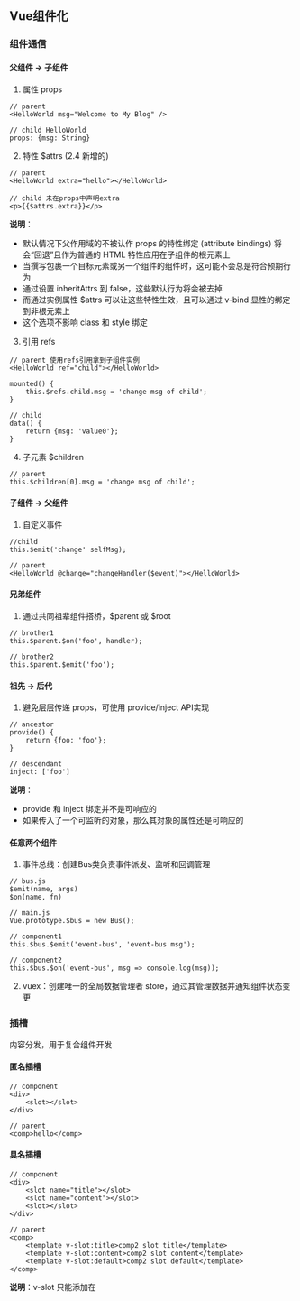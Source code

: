 ## Vue组件化

### 组件通信

#### 父组件 -> 子组件

1. 属性 props

```vue
// parent
<HelloWorld msg="Welcome to My Blog" />

// child HelloWorld
props: {msg: String}
```

2. 特性 $attrs (2.4 新增的) 

```vue
// parent 
<HelloWorld extra="hello"></HelloWorld>

// child 未在props中声明extra
<p>{{$attrs.extra}}</p>
```

**说明**：
- 默认情况下父作用域的不被认作 props 的特性绑定 (attribute bindings) 将会“回退”且作为普通的 HTML 特性应用在子组件的根元素上
- 当撰写包裹一个目标元素或另一个组件的组件时，这可能不会总是符合预期行为
- 通过设置 inheritAttrs 到 false，这些默认行为将会被去掉
- 而通过实例属性 $attrs 可以让这些特性生效，且可以通过 v-bind 显性的绑定到非根元素上
- 这个选项不影响 class 和 style 绑定

3. 引用 refs 

```vue
// parent 使用refs引用拿到子组件实例
<HelloWorld ref="child"></HelloWorld>

mounted() {
    this.$refs.child.msg = 'change msg of child';
}

// child 
data() {
    return {msg: 'value0'};
}
```

4. 子元素 $children

```vue
// parent
this.$children[0].msg = 'change msg of child';
```

#### 子组件 -> 父组件

1. 自定义事件

```vue
//child
this.$emit('change' selfMsg);

// parent
<HelloWorld @change="changeHandler($event)"></HelloWorld>
```

#### 兄弟组件

1. 通过共同祖辈组件搭桥，$parent 或 $root

```vue
// brother1
this.$parent.$on('foo', handler);

// brother2
this.$parent.$emit('foo');
```

#### 祖先 -> 后代

1. 避免层层传递 props，可使用 provide/inject API实现

```vue
// ancestor
provide() {
    return {foo: 'foo'};
}

// descendant
inject: ['foo']
```
**说明**：
- provide 和 inject 绑定并不是可响应的
- 如果传入了一个可监听的对象，那么其对象的属性还是可响应的

#### 任意两个组件

1. 事件总线：创建Bus类负责事件派发、监听和回调管理

```vue
// bus.js
$emit(name, args)
$on(name, fn)

// main.js
Vue.prototype.$bus = new Bus();

// component1 
this.$bus.$emit('event-bus', 'event-bus msg');

// component2
this.$bus.$on('event-bus', msg => console.log(msg));
```
2. vuex：创建唯一的全局数据管理者 store，通过其管理数据并通知组件状态变更

### 插槽

内容分发，用于复合组件开发

#### 匿名插槽

```vue
// component
<div>
    <slot></slot>
</div>

// parent
<comp>hello</comp>
```

#### 具名插槽
```vue
// component
<div>
    <slot name="title"></slot>
    <slot name="content"></slot>
    <slot></slot>
</div>

// parent
<comp>
    <template v-slot:title>comp2 slot title</template>
    <template v-slot:content>comp2 slot content</template>
    <template v-slot:default>comp2 slot default</template>
</comp>
```

**说明**：v-slot 只能添加在 <template>上（与废弃的slot特性不同），[我是唯一的例外](https://cn.vuejs.org/v2/guide/components-slots.html#%E7%8B%AC%E5%8D%A0%E9%BB%98%E8%AE%A4%E6%8F%92%E6%A7%BD%E7%9A%84%E7%BC%A9%E5%86%99%E8%AF%AD%E6%B3%95)

#### 作用域插槽

插槽内容访问子组件中才有的数据来渲染模板

```vue
// component
<slot name="title" :title="titleInfo" :subtitle="subtitle"></slot>
<slot name="content" :content="contentInfo"></slot>

data() {
        return {
            titleInfo: {
                text: '我是title',
                color: 'red'
            },
            contentInfo: {
                text: '我是content',
                color: 'green'
            },
            subtitle: '我是subtitle'
        };
    }
    
// parent  v-slot: 简写为 #
<comp>
    <template #title="slotProps">
        <p :style="`color:${slotProps.title.color}`">{{slotProps.title.text}} {{slotProps.subtitle}}</p>
    </template>
    <template #content="{content}">
        <p :style="`color:${content.color}`">{{content.text}}</p>
    </template>
</comp>
```
### 弹窗类组件
弹窗类组件特点：
- 在当前vue实例之外独立存在，通常挂载于body；
- 通过JS动态创建，不需要在任何组件中声明；
- 常见使用方法：
```vue
this.$create(Notice, {
    title: '提示',
    message:'验证不通过',
    duration: 3000
}).show();
```
需要物料：create函数、Notice组件

#### create 函数
```js
import Vue from "vue";
// 接收组件定义
export default function create(Component, props) {
    // 1.创建实例
    const vm = new Vue({
        render(h) {
            // render函数将传入组件配置对象转换为虚拟dom
            // h === CreateElement
            return h(Component, {props});
        }
    }).$mount(); // 执行挂载函数，但未指定挂载目标，表示只执行初始化工作

    // 2.挂载，将生成dom元素追加至body
    document.body.appendChild(vm.$el);
    
    // 3.给组件实例添加销毁方法
    const comp = vm.$children[0];
    comp.remove = () => {
        document.body.removeChild(vm.$el);
        vm.$destroy();
    };
    return comp;
}
```

#### Notice 组件
```vue
<template>
    <div v-if="isShow" class="dialog-wrapper">
        <h1>{{title}}</h1>
        <p>{{message}}</p>
    </div>
</template>
<script>
export default {
    props: {
        title: {
            type: String,
            default: '提示'
        },
        message: {
            type: String,
            default: ''
        },
        duration: {
            type: Number,
            default: 3000
        }
    },
    data() {
        return {
            isShow: false
        }
    },
    methods: {
        show() {
            this.isShow = true;
            setTimeout(this.hide, this.duration);
        },
        hide() {
            this.isShow = false;
            this.remove();
        }
    }
}
</script>
<style scoped>
    .dialog-wrapper {
        position: fixed;
        top: 30px;
        left: calc((100% - 300px) / 2);
        width: 300px;
        border-radius: 8px;
        border: 1px solid #eee;
        text-align: center;
    }

    h1 {
        border-bottom: 1px solid #eee;
        font-size: 16px;
        color: #000;
    }

    p {
        font-size: 12px;
        color: #666;
    }
</style>
```
#### 使用

```vue
const notice = create(Notice, {
    title: '注意',
    message: '今天要上班',
    duration: 1000
});
notice.show();
```

### 递归组件
递归组件是可以在自己模板中调用自身的组件
应用：实现嵌套菜单导航栏等

```vue
// Node.vue
<template>
    <div>
        <h3>{{data.title}}</h3>
        <Node v-for="item in data.children" :key="item.id" :data="item"></Node>
    </div>
</template>
<script>
export default {
    // name对递归组件是必要的
    name: 'Node',
    props: ['data']
}
</script>

// 使用
<template>
    <Node :data="data"></Node>
</template>
<script>
import Node from './Node'
export default {
    components: {Node},
    data() {
        return {
            data: {
                id: '1',
                title: '我是标题 level1',
                children: [
                    {
                        id: '2-1',
                        title: '我是标题 level2-1',
                        children: [
                            {
                                id: '3-1',
                                title: '我是标题 level3-1'
                            }
                        ]
                    },
                    {
                        id: '2-2',
                        title: '我是标题 level2-2'
                    }
                ]
            }
        };
    }
}
</script>
```
